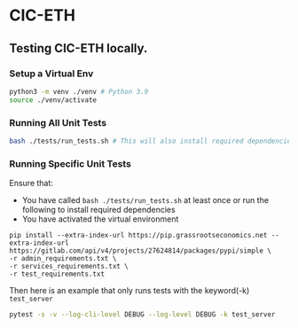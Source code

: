 # CIC-ETH

## Testing CIC-ETH locally.

### Setup a Virtual Env

```bash
python3 -m venv ./venv # Python 3.9
source ./venv/activate
```

### Running All Unit Tests

```bash
bash ./tests/run_tests.sh # This will also install required dependencies
```

### Running Specific Unit Tests

Ensure that:

- You have called `bash ./tests/run_tests.sh` at least once or run the following to install required dependencies
- You have activated the virtual environment

```
pip install --extra-index-url https://pip.grassrootseconomics.net --extra-index-url https://gitlab.com/api/v4/projects/27624814/packages/pypi/simple \
-r admin_requirements.txt \
-r services_requirements.txt \
-r test_requirements.txt
```

Then here is an example that only runs tests with the keyword(-k) `test_server`

```bash
pytest -s -v --log-cli-level DEBUG --log-level DEBUG -k test_server
```
